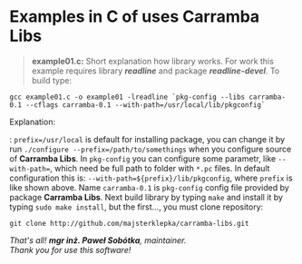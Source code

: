 # Examples in C of uses Carramba Libs

> **example01.c:** Short explanation how library works. For work this example requires library ***readline*** and package ***readline-devel***. To build type:  
```
gcc example01.c -o example01 -lreadline `pkg-config --libs carramba-0.1 --cflags carramba-0.1 --with-path=/usr/local/lib/pkgconfig`
```
Explanation:

: ``prefix=/usr/local`` is default for installing package, you can change it by run ``./configure --prefix=/path/to/somethings`` when you configure source of **Carramba Libs**. In ``pkg-config`` you can configure some parametr, like ``--with-path=``, which need be full path to folder with ``*.pc`` files. In default configuration this is: ``--with-path=${prefix}/lib/pkgconfig``, where ``prefix`` is like shown above. Name ``carramba-0.1`` is ``pkg-config`` config file provided by package **Carramba Libs**. Next build library by typing ``make`` and install it by typing ``sudo make install``, but the first..., you must clone repository:  
```
git clone http://github.com/majsterklepka/carramba-libs.git
```

_That's all! **mgr inż. Paweł Sobótka**, maintainer._  
_Thank you for use this software!_



